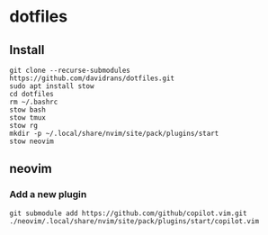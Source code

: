 # dotfiles

## Install
```
git clone --recurse-submodules https://github.com/davidrans/dotfiles.git
sudo apt install stow
cd dotfiles
rm ~/.bashrc
stow bash
stow tmux
stow rg
mkdir -p ~/.local/share/nvim/site/pack/plugins/start
stow neovim
```
## neovim
### Add a new plugin
```
git submodule add https://github.com/github/copilot.vim.git ./neovim/.local/share/nvim/site/pack/plugins/start/copilot.vim
```
